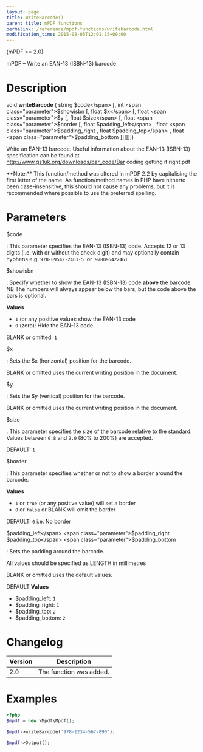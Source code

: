 ```yaml
---
layout: page
title: WriteBarcode()
parent_title: mPDF functions
permalink: /reference/mpdf-functions/writebarcode.html
modification_time: 2015-08-05T12:01:15+00:00
---
```


(mPDF >= 2.0)

mPDF – Write an EAN-13 (ISBN-13) barcode

# Description

void **writeBarcode** ( 
string <span class="parameter">$code</span> 
[, int <span class="parameter">$showisbn</span>
[, float <span class="parameter">$x</span> 
[, float <span class="parameter">$y</span> 
[, float <span class="parameter">$size</span> 
[, float <span class="parameter">$border</span> 
[, float <span class="parameter">$padding_left</span> , 
float <span class="parameter">$padding_right</span> ,
float <span class="parameter">$padding_top</span> , 
float <span class="parameter">$padding_bottom</span> ]]]]]])

Write an EAN-13 barcode. Useful information about the EAN-13 (ISBN-13) specification can be found at
<a href="http://www.gs1uk.org/downloads/bar_code/Bar coding getting it right.pdf">
  http://www.gs1uk.org/downloads/bar_code/Bar coding getting it right.pdf
</a>

<div class="alert alert-info" role="alert" markdown="1">
  **Note:** This function/method was altered in mPDF 2.2 by
  capitalising the first letter of the name. As function/method names in PHP have hitherto been case-insensitive,
  this should not cause any problems, but it is recommended where possible to use the preferred spelling.
</div>

# Parameters

<span class="parameter">$code</span>

: This parameter specifies the EAN-13 (ISBN-13) code. Accepts 12 or 13 digits (i.e. with or without the check digit)
  and may optionally contain hyphens e.g. `978-09542-2461-5`  or  `978095422461`
  
<span class="parameter">$showisbn</span>

: Specify whether to show the EAN-13 (ISBN-13) code **above** the barcode. NB The numbers will always appear below the
  bars, but the code above the bars is optional.
  
  **Values**
  
  * `1` (or any positive value): show the EAN-13 code
  * `0` (zero): Hide the EAN-13 code
  
  <span class="smallblock">BLANK</span> or omitted: `1`
  
<span class="parameter">$x</span>

: Sets the <span class="parameter">$x</span> (horizontal) position for the barcode.
  
  <span class="smallblock">BLANK</span> or omitted uses the current writing position in the document.
  
<span class="parameter">$y</span>

: Sets the <span class="parameter">$y</span> (vertical) position for the barcode.
  
  <span class="smallblock">BLANK</span> or omitted uses the current writing position in the document.
  
<span class="parameter">$size</span>

: This parameter specifies the size of the barcode relative to the standard. Values between `0.8` and `2.0` (80% to 200%) are accepted.
  
  <span class="smallblock">DEFAULT</span>: `1`
  
<span class="parameter">$border</span>

: This parameter specifies whether or not to show a border around the barcode.
  
  **Values**
  
  * `1` or `true` (or any positive value) will set a border
  * `0` or `false` or <span class="smallblock">BLANK</span> will omit the border
  
  <span class="smallblock">DEFAULT</span>: `0` i.e. No border
  
<span class="parameter">$padding_left</span>
<span class="parameter">$padding_right</span>
<span class="parameter">$padding_top</span>
<span class="parameter">$padding_bottom</span>

: Sets the padding around the barcode.
  
  All values should be specified as <span class="smallblock">LENGTH</span> in millimetres
  
  <span class="smallblock">BLANK</span> or omitted uses the default values.
  
  <span class="smallblock">DEFAULT</span> **Values**
  * <span class="parameter">$padding_left</span>: `1`
  * <span class="parameter">$padding_right</span>: `1`
  * <span class="parameter">$padding_top</span>: `2`
  * <span class="parameter">$padding_bottom</span>: `2`

# Changelog

<table class="table">
<thead>
<tr>
  <th>Version</th>
  <th>Description</th>
</tr>
</thead>
<tbody>
<tr>
  <td>2.0</td>
  <td>The function was added.</td>
</tr>
</tbody>
</table>

# Examples

```php
<?php
$mpdf = new \Mpdf\Mpdf();

$mpdf->writeBarcode('978-1234-567-890');

$mpdf->Output();

```

